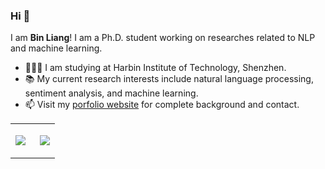 ### Hi 👋

I am **Bin Liang**! I am a Ph.D. student working on researches related to NLP and machine learning.
- 👨🏼‍🎓 I am studying at Harbin Institute of Technology, Shenzhen.
- 📚️ My current research interests include natural language processing, sentiment analysis, and machine learning.
- 📫 Visit my [porfolio website](https://BinLiang-NLP.github.io/) for complete background and contact.

<table border="0">
  </tr>
  <td width="55%">
  <p>
    <img src = "https://github-readme-stats.vercel.app/api?username=BinLiang-NLP&show_icons=true&theme=radical&line_height=33">
  </p>
</td>
<td width="45%">
  <p>
    <img src = "https://github-readme-stats.vercel.app/api/top-langs/?username=BinLiang-NLP&hide_langs_below=.25&theme=radical">
  </p>
</td>
</tr>
</table>
